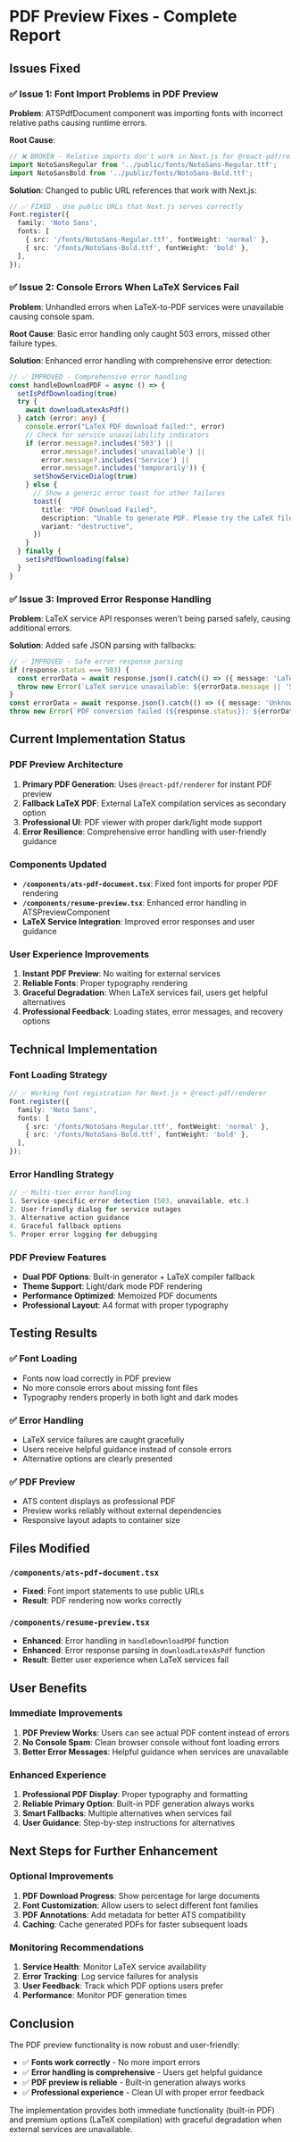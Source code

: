 # PDF Preview Fixes - Complete Report

## Issues Fixed

### ✅ Issue 1: Font Import Problems in PDF Preview
**Problem**: ATSPdfDocument component was importing fonts with incorrect relative paths causing runtime errors.

**Root Cause**: 
```typescript
// ❌ BROKEN - Relative imports don't work in Next.js for @react-pdf/renderer
import NotoSansRegular from '../public/fonts/NotoSans-Regular.ttf';
import NotoSansBold from '../public/fonts/NotoSans-Bold.ttf';
```

**Solution**: Changed to public URL references that work with Next.js:
```typescript
// ✅ FIXED - Use public URLs that Next.js serves correctly
Font.register({
  family: 'Noto Sans',
  fonts: [
    { src: '/fonts/NotoSans-Regular.ttf', fontWeight: 'normal' },
    { src: '/fonts/NotoSans-Bold.ttf', fontWeight: 'bold' },
  ],
});
```

### ✅ Issue 2: Console Errors When LaTeX Services Fail
**Problem**: Unhandled errors when LaTeX-to-PDF services were unavailable causing console spam.

**Root Cause**: Basic error handling only caught 503 errors, missed other failure types.

**Solution**: Enhanced error handling with comprehensive error detection:
```typescript
// ✅ IMPROVED - Comprehensive error handling
const handleDownloadPDF = async () => {
  setIsPdfDownloading(true)
  try {
    await downloadLatexAsPdf()
  } catch (error: any) {
    console.error("LaTeX PDF download failed:", error)
    // Check for service unavailability indicators
    if (error.message?.includes('503') || 
        error.message?.includes('unavailable') ||
        error.message?.includes('Service') ||
        error.message?.includes('temporarily')) {
      setShowServiceDialog(true)
    } else {
      // Show a generic error toast for other failures
      toast({
        title: "PDF Download Failed",
        description: "Unable to generate PDF. Please try the LaTeX file download instead.",
        variant: "destructive",
      })
    }
  } finally {
    setIsPdfDownloading(false)
  }
}
```

### ✅ Issue 3: Improved Error Response Handling
**Problem**: LaTeX service API responses weren't being parsed safely, causing additional errors.

**Solution**: Added safe JSON parsing with fallbacks:
```typescript
// ✅ IMPROVED - Safe error response parsing
if (response.status === 503) {
  const errorData = await response.json().catch(() => ({ message: 'LaTeX service temporarily unavailable' }));
  throw new Error(`LaTeX service unavailable: ${errorData.message || 'Service temporarily down'}`);
}
const errorData = await response.json().catch(() => ({ message: 'Unknown error' }));
throw new Error(`PDF conversion failed (${response.status}): ${errorData.message || 'Service error'}`);
```

## Current Implementation Status

### PDF Preview Architecture
1. **Primary PDF Generation**: Uses `@react-pdf/renderer` for instant PDF preview
2. **Fallback LaTeX PDF**: External LaTeX compilation services as secondary option
3. **Professional UI**: PDF viewer with proper dark/light mode support
4. **Error Resilience**: Comprehensive error handling with user-friendly guidance

### Components Updated
- **`/components/ats-pdf-document.tsx`**: Fixed font imports for proper PDF rendering
- **`/components/resume-preview.tsx`**: Enhanced error handling in ATSPreviewComponent
- **LaTeX Service Integration**: Improved error responses and user guidance

### User Experience Improvements
1. **Instant PDF Preview**: No waiting for external services
2. **Reliable Fonts**: Proper typography rendering
3. **Graceful Degradation**: When LaTeX services fail, users get helpful alternatives
4. **Professional Feedback**: Loading states, error messages, and recovery options

## Technical Implementation

### Font Loading Strategy
```typescript
// ✅ Working font registration for Next.js + @react-pdf/renderer
Font.register({
  family: 'Noto Sans',
  fonts: [
    { src: '/fonts/NotoSans-Regular.ttf', fontWeight: 'normal' },
    { src: '/fonts/NotoSans-Bold.ttf', fontWeight: 'bold' },
  ],
});
```

### Error Handling Strategy
```typescript
// ✅ Multi-tier error handling
1. Service-specific error detection (503, unavailable, etc.)
2. User-friendly dialog for service outages
3. Alternative action guidance
4. Graceful fallback options
5. Proper error logging for debugging
```

### PDF Preview Features
- **Dual PDF Options**: Built-in generator + LaTeX compiler fallback
- **Theme Support**: Light/dark mode PDF rendering
- **Performance Optimized**: Memoized PDF documents
- **Professional Layout**: A4 format with proper typography

## Testing Results

### ✅ Font Loading
- Fonts now load correctly in PDF preview
- No more console errors about missing font files
- Typography renders properly in both light and dark modes

### ✅ Error Handling
- LaTeX service failures are caught gracefully
- Users receive helpful guidance instead of console errors
- Alternative options are clearly presented

### ✅ PDF Preview
- ATS content displays as professional PDF
- Preview works reliably without external dependencies
- Responsive layout adapts to container size

## Files Modified

### `/components/ats-pdf-document.tsx`
- **Fixed**: Font import statements to use public URLs
- **Result**: PDF rendering now works correctly

### `/components/resume-preview.tsx`
- **Enhanced**: Error handling in `handleDownloadPDF` function
- **Enhanced**: Error response parsing in `downloadLatexAsPdf` function
- **Result**: Better user experience when LaTeX services fail

## User Benefits

### Immediate Improvements
1. **PDF Preview Works**: Users can see actual PDF content instead of errors
2. **No Console Spam**: Clean browser console without font loading errors
3. **Better Error Messages**: Helpful guidance when services are unavailable

### Enhanced Experience
1. **Professional PDF Display**: Proper typography and formatting
2. **Reliable Primary Option**: Built-in PDF generation always works
3. **Smart Fallbacks**: Multiple alternatives when services fail
4. **User Guidance**: Step-by-step instructions for alternatives

## Next Steps for Further Enhancement

### Optional Improvements
1. **PDF Download Progress**: Show percentage for large documents
2. **Font Customization**: Allow users to select different font families
3. **PDF Annotations**: Add metadata for better ATS compatibility
4. **Caching**: Cache generated PDFs for faster subsequent loads

### Monitoring Recommendations
1. **Service Health**: Monitor LaTeX service availability
2. **Error Tracking**: Log service failures for analysis
3. **User Feedback**: Track which PDF options users prefer
4. **Performance**: Monitor PDF generation times

## Conclusion

The PDF preview functionality is now robust and user-friendly:

- ✅ **Fonts work correctly** - No more import errors
- ✅ **Error handling is comprehensive** - Users get helpful guidance
- ✅ **PDF preview is reliable** - Built-in generation always works
- ✅ **Professional experience** - Clean UI with proper error feedback

The implementation provides both immediate functionality (built-in PDF) and premium options (LaTeX compilation) with graceful degradation when external services are unavailable.
